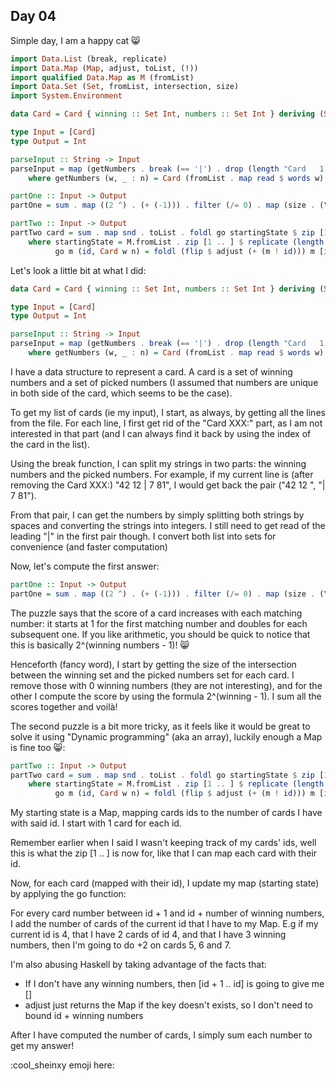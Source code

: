 ## Day 04

Simple day, I am a happy cat 😸

```hs
import Data.List (break, replicate)
import Data.Map (Map, adjust, toList, (!))
import qualified Data.Map as M (fromList)
import Data.Set (Set, fromList, intersection, size)
import System.Environment

data Card = Card { winning :: Set Int, numbers :: Set Int } deriving (Show)

type Input = [Card]
type Output = Int

parseInput :: String -> Input
parseInput = map (getNumbers . break (== '|') . drop (length "Card   1:")) . lines
    where getNumbers (w, _ : n) = Card (fromList . map read $ words w) (fromList . map read $ words n)

partOne :: Input -> Output
partOne = sum . map ((2 ^) . (+ (-1))) . filter (/= 0) . map (size . (\(Card w n) -> w `intersection` n))

partTwo :: Input -> Output
partTwo card = sum . map snd . toList . foldl go startingState $ zip [1 .. ] card
    where startingState = M.fromList . zip [1 .. ] $ replicate (length card) 1
          go m (id, Card w n) = foldl (flip $ adjust (+ (m ! id))) m [id + 1 .. id + size (w `intersection` n)]
```

Let's look a little bit at what I did:
```hs
data Card = Card { winning :: Set Int, numbers :: Set Int } deriving (Show)

type Input = [Card]
type Output = Int

parseInput :: String -> Input
parseInput = map (getNumbers . break (== '|') . drop (length "Card   1:")) . lines
    where getNumbers (w, _ : n) = Card (fromList . map read $ words w) (fromList . map read $ words n)
```

I have a data structure to represent a card. A card is a set of winning numbers and a set of picked numbers (I assumed that numbers are unique in both side of the card, which seems to be the case).

To get my list of cards (ie my input), I start, as always, by getting all the lines from the file. For each line, I first get rid of the "Card XXX:" part, as I am not interested in that part (and I can always find it back by using the index of the card in the list).

Using the break function, I can split my strings in two parts: the winning numbers and the picked numbers. For example, if my current line is (after removing the Card XXX:) "42 12 | 7 81", I would get back the pair ("42 12 ", "| 7 81").

From that pair, I can get the numbers by simply splitting both strings by spaces and converting the strings into integers. I still need to get read of the leading "|" in the first pair though. I convert both list into sets for convenience (and faster computation)

Now, let's compute the first answer:
```hs
partOne :: Input -> Output
partOne = sum . map ((2 ^) . (+ (-1))) . filter (/= 0) . map (size . (\(Card w n) -> w `intersection` n))
```

The puzzle says that the score of a card increases with each matching number: it starts at 1 for the first matching number and doubles for each subsequent one. If you like arithmetic, you should be quick to notice that this is basically 2^(winning numbers - 1)! 😸

Henceforth (fancy word), I start by getting the size of the intersection between the winning set and the picked numbers set for each card. I remove those with 0 winning numbers (they are not interesting), and for the other I compute the score by using the formula 2^(winning - 1). I sum all the scores together and voilà!

The second puzzle is a bit more tricky, as it feels like it would be great to solve it using "Dynamic programming" (aka an array), luckily enough a Map is fine too 😸:
```hs
partTwo :: Input -> Output
partTwo card = sum . map snd . toList . foldl go startingState $ zip [1 .. ] card
    where startingState = M.fromList . zip [1 .. ] $ replicate (length card) 1
          go m (id, Card w n) = foldl (flip $ adjust (+ (m ! id))) m [id + 1 .. id + size (w `intersection` n)]
```

My starting state is a Map, mapping cards ids to the number of cards I have with said id. I start with 1 card for each id.

Remember earlier when I said I wasn't keeping track of my cards' ids, well this is what the zip [1 .. ] is now for, like that I can map each card with their id.

Now, for each card (mapped with their id), I update my map (starting state) by applying the go function:

For every card number between id + 1 and id + number of winning numbers, I add the number of cards of the current id that I have to my Map. E.g if my current id is 4, that I have 2 cards of id 4, and that I have 3 winning numbers, then I'm going to do +2 on cards 5, 6 and 7.

I'm also abusing Haskell by taking advantage of the facts that:
 - If I don't have any winning numbers, then [id + 1 .. id] is going to give me []
 - adjust just returns the Map if the key doesn't exists, so I don't need to bound id + winning numbers

 After I have computed the number of cards, I simply sum each number to get my answer!

 :cool_sheinxy emoji here: 
